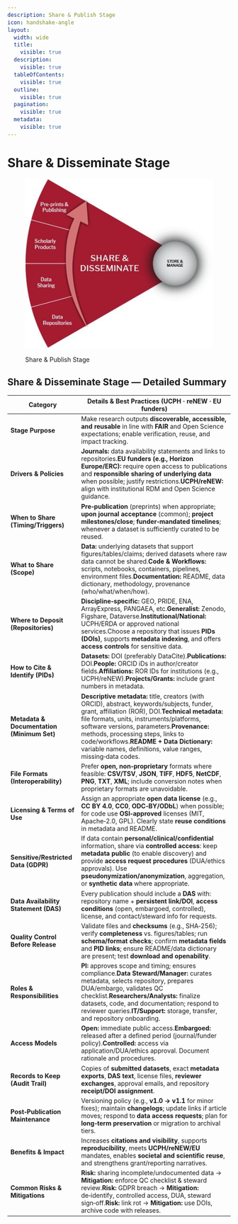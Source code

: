 ```yaml
---
description: Share & Publish Stage
icon: handshake-angle
layout:
  width: wide
  title:
    visible: true
  description:
    visible: true
  tableOfContents:
    visible: true
  outline:
    visible: true
  pagination:
    visible: true
  metadata:
    visible: true
---
```


# Share & Disseminate Stage

<figure><img src="../.gitbook/assets/Share and Disseminate.jpg" alt=""><figcaption><p>Share &#x26; Publish Stage</p></figcaption></figure>

## Share & Disseminate Stage — Detailed Summary

| **Category**                               | **Details & Best Practices (UCPH · reNEW · EU funders)**                                                                                                                                                                                                                                                                                                                                     |
| ------------------------------------------ | -------------------------------------------------------------------------------------------------------------------------------------------------------------------------------------------------------------------------------------------------------------------------------------------------------------------------------------------------------------------------------------------- |
| **Stage Purpose**                          | Make research outputs **discoverable, accessible, and reusable** in line with **FAIR** and Open Science expectations; enable verification, reuse, and impact tracking.                                                                                                                                                                                                                       |
| **Drivers & Policies**                     | **Journals:** data availability statements and links to repositories.**EU funders (e.g., Horizon Europe/ERC):** require open access to publications and **responsible sharing of underlying data** when possible; justify restrictions.**UCPH/reNEW:** align with institutional RDM and Open Science guidance.                                                                               |
| **When to Share (Timing/Triggers)**        | **Pre‑publication** (preprints) when appropriate; **upon journal acceptance** (common); **project milestones/close**; **funder‑mandated timelines**; whenever a dataset is sufficiently curated to be reused.                                                                                                                                                                                |
| **What to Share (Scope)**                  | **Data:** underlying datasets that support figures/tables/claims; derived datasets where raw data cannot be shared.**Code & Workflows:** scripts, notebooks, containers, pipelines, environment files.**Documentation:** README, data dictionary, methodology, provenance (who/what/when/how).                                                                                               |
| **Where to Deposit (Repositories)**        | **Discipline‑specific:** GEO, PRIDE, ENA, ArrayExpress, PANGAEA, etc.**Generalist:** Zenodo, Figshare, Dataverse.**Institutional/National:** UCPH/ERDA or approved national services.Choose a repository that issues **PIDs (DOIs)**, supports **metadata indexing**, and offers **access controls** for sensitive data.                                                                     |
| **How to Cite & Identify (PIDs)**          | **Datasets:** DOI (preferably DataCite).**Publications:** DOI.**People:** ORCID iDs in author/creator fields.**Affiliations:** ROR IDs for institutions (e.g., UCPH/reNEW).**Projects/Grants:** include grant numbers in metadata.                                                                                                                                                           |
| **Metadata & Documentation (Minimum Set)** | **Descriptive metadata:** title, creators (with ORCID), abstract, keywords/subjects, funder, grant, affiliation (ROR), DOI.**Technical metadata:** file formats, units, instruments/platforms, software versions, parameters.**Provenance:** methods, processing steps, links to code/workflows.**README + Data Dictionary:** variable names, definitions, value ranges, missing‑data codes. |
| **File Formats (Interoperability)**        | Prefer **open, non‑proprietary** formats where feasible: **CSV/TSV**, **JSON**, **TIFF**, **HDF5**, **NetCDF**, **PNG**, **TXT**, **XML**; include conversion notes when proprietary formats are unavoidable.                                                                                                                                                                                |
| **Licensing & Terms of Use**               | Assign an appropriate **open data license** (e.g., **CC BY 4.0**, **CC0**, **ODC‑BY/ODbL**) when possible; for code use **OSI‑approved** licenses (MIT, Apache‑2.0, GPL). Clearly state **reuse conditions** in metadata and README.                                                                                                                                                         |
| **Sensitive/Restricted Data (GDPR)**       | If data contain **personal/clinical/confidential** information, share via **controlled access**: keep **metadata public** (to enable discovery) and provide **access request procedures** (DUA/ethics approvals). Use **pseudonymization/anonymization**, aggregation, or **synthetic data** where appropriate.                                                                              |
| **Data Availability Statement (DAS)**      | Every publication should include a **DAS** with: repository name + **persistent link/DOI**, **access conditions** (open, embargoed, controlled), license, and contact/steward info for requests.                                                                                                                                                                                             |
| **Quality Control Before Release**         | Validate files and **checksums** (e.g., SHA‑256); verify **completeness** vs. figures/tables; run **schema/format checks**; confirm **metadata fields** and **PID links**; ensure README/data dictionary are present; test **download and openability**.                                                                                                                                     |
| **Roles & Responsibilities**               | **PI:** approves scope and timing; ensures compliance.**Data Steward/Manager:** curates metadata, selects repository, prepares DUA/embargo, validates QC checklist.**Researchers/Analysts:** finalize datasets, code, and documentation; respond to reviewer queries.**IT/Support:** storage, transfer, and repository onboarding.                                                           |
| **Access Models**                          | **Open:** immediate public access.**Embargoed:** released after a defined period (journal/funder policy).**Controlled:** access via application/DUA/ethics approval. Document rationale and procedures.                                                                                                                                                                                      |
| **Records to Keep (Audit Trail)**          | Copies of **submitted datasets**, exact **metadata exports**, **DAS text**, license files, **reviewer exchanges**, approval emails, and repository **receipt/DOI assignment**.                                                                                                                                                                                                               |
| **Post‑Publication Maintenance**           | Versioning policy (e.g., **v1.0 → v1.1** for minor fixes); maintain **changelogs**; update links if article moves; respond to **data access requests**; plan for **long‑term preservation** or migration to archival tiers.                                                                                                                                                                  |
| **Benefits & Impact**                      | Increases **citations and visibility**, supports **reproducibility**, meets **UCPH/reNEW/EU** mandates, enables **societal and scientific reuse**, and strengthens grant/reporting narratives.                                                                                                                                                                                               |
| **Common Risks & Mitigations**             | **Risk:** sharing incomplete/undocumented data → **Mitigation:** enforce QC checklist & steward review.**Risk:** GDPR breach → **Mitigation:** de‑identify, controlled access, DUA, steward sign‑off.**Risk:** link rot → **Mitigation:** use DOIs, archive code with releases.                                                                                                              |

